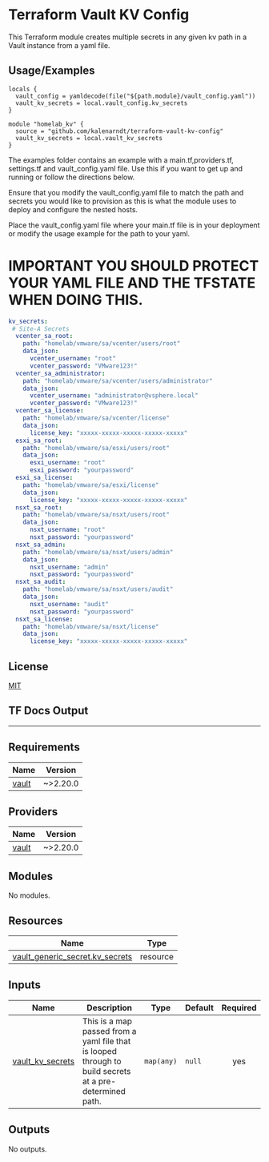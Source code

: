 
# Terraform Vault KV Config

This Terraform module creates multiple secrets in any given kv path in a Vault instance from a yaml file.


## Usage/Examples

```hcl
locals {
  vault_config = yamldecode(file("${path.module}/vault_config.yaml"))
  vault_kv_secrets = local.vault_config.kv_secrets
}

module "homelab_kv" {
  source = "github.com/kalenarndt/terraform-vault-kv-config"
  vault_kv_secrets = local.vault_kv_secrets
}
```
The examples folder contains an example with a main.tf,providers.tf, settings.tf and vault_config.yaml file. Use this if you want to get up and running or follow the directions below.


Ensure that you modify the vault_config.yaml file to match the path and secrets you would like to provision as this is what the module uses to deploy and configure the nested hosts.

Place the vault_config.yaml file where your main.tf file is in your deployment or modify the usage example for the path to your yaml. 

# IMPORTANT YOU SHOULD PROTECT YOUR YAML FILE AND THE TFSTATE WHEN DOING THIS. 
```yaml
kv_secrets:
 # Site-A Secrets
  vcenter_sa_root:
    path: "homelab/vmware/sa/vcenter/users/root"
    data_json:
      vcenter_username: "root"
      vcenter_password: "VMware123!"
  vcenter_sa_administrator:
    path: "homelab/vmware/sa/vcenter/users/administrator"
    data_json:
      vcenter_username: "administrator@vsphere.local"
      vcenter_password: "VMware123!"
  vcenter_sa_license:
    path: "homelab/vmware/sa/vcenter/license"
    data_json:
      license_key: "xxxxx-xxxxx-xxxxx-xxxxx-xxxxx"
  esxi_sa_root:
    path: "homelab/vmware/sa/esxi/users/root"
    data_json:
      esxi_username: "root"
      esxi_password: "yourpassword"
  esxi_sa_license:
    path: "homelab/vmware/sa/esxi/license"
    data_json:
      license_key: "xxxxx-xxxxx-xxxxx-xxxxx-xxxxx"
  nsxt_sa_root:
    path: "homelab/vmware/sa/nsxt/users/root"
    data_json:
      nsxt_username: "root"
      nsxt_password: "yourpassword"
  nsxt_sa_admin:
    path: "homelab/vmware/sa/nsxt/users/admin"
    data_json:
      nsxt_username: "admin"
      nsxt_password: "yourpassword"
  nsxt_sa_audit:
    path: "homelab/vmware/sa/nsxt/users/audit"
    data_json:
      nsxt_username: "audit"
      nsxt_password: "yourpassword"
  nsxt_sa_license:
    path: "homelab/vmware/sa/nsxt/license"
    data_json:
      license_key: "xxxxx-xxxxx-xxxxx-xxxxx-xxxxx"
```

  
## License

[MIT](https://choosealicense.com/licenses/mit/)


## TF Docs Output
--- 

<!-- BEGIN_TF_DOCS -->
## Requirements

| Name | Version |
|------|---------|
| <a name="requirement_vault"></a> [vault](#requirement\_vault) | ~>2.20.0 |

## Providers

| Name | Version |
|------|---------|
| <a name="provider_vault"></a> [vault](#provider\_vault) | ~>2.20.0 |

## Modules

No modules.

## Resources

| Name | Type |
|------|------|
| [vault_generic_secret.kv_secrets](https://registry.terraform.io/providers/hashicorp/vault/latest/docs/resources/generic_secret) | resource |

## Inputs

| Name | Description | Type | Default | Required |
|------|-------------|------|---------|:--------:|
| <a name="input_vault_kv_secrets"></a> [vault\_kv\_secrets](#input\_vault\_kv\_secrets) | This is a map passed from a yaml file that is looped through to build secrets at a pre-determined path. | `map(any)` | `null` | yes |

## Outputs

No outputs.
<!-- END_TF_DOCS -->